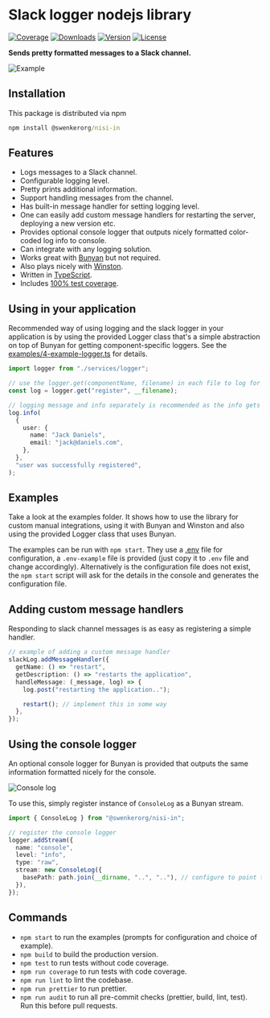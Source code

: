 # Slack logger nodejs library

[![Coverage](https://img.shields.io/coveralls/stagnationlab/@swenkerorg/nisi-in.svg)](https://coveralls.io/github/stagnationlab/@swenkerorg/nisi-in)
[![Downloads](https://img.shields.io/npm/dm/@swenkerorg/nisi-in.svg)](http://npm-stat.com/charts.html?package=@swenkerorg/nisi-in&from=2018-08-01)
[![Version](https://img.shields.io/npm/v/@swenkerorg/nisi-in.svg)](http://npm.im/@swenkerorg/nisi-in)
[![License](https://img.shields.io/npm/l/@swenkerorg/nisi-in.svg)](http://opensource.org/licenses/MIT)

**Sends pretty formatted messages to a Slack channel.**

![Example](https://raw.githubusercontent.com/stagnationlab/@swenkerorg/nisi-in/master/examples/example.jpg)

## Installation

This package is distributed via npm

```cmd
npm install @swenkerorg/nisi-in
```

## Features

- Logs messages to a Slack channel.
- Configurable logging level.
- Pretty prints additional information.
- Support handling messages from the channel.
- Has built-in message handler for setting logging level.
- One can easily add custom message handlers for restarting the server, deploying a new version etc.
- Provides optional console logger that outputs nicely formatted color-coded log info to console.
- Can integrate with any logging solution.
- Works great with [Bunyan](https://github.com/trentm/node-bunyan) but not required.
- Also plays nicely with [Winston](https://github.com/winstonjs/winston).
- Written in [TypeScript](https://www.typescriptlang.org/).
- Includes [100% test coverage](https://coveralls.io/github/stagnationlab/@swenkerorg/nisi-in).

## Using in your application

Recommended way of using logging and the slack logger in your application is by using the provided Logger class that's a simple abstraction on top of Bunyan for getting component-specific loggers. See the [examples/4-example-logger.ts](https://github.com/swenkerorg/nisi-in/blob/master/examples/4-example-logger.ts) for details.

```typescript
import logger from "./services/logger";

// use the logger.get(componentName, filename) in each file to log for a specific component
const log = logger.get("register", __filename);

// logging message and info separately is recommended as the info gets nicely formatted and message becomes searchable
log.info(
  {
    user: {
      name: "Jack Daniels",
      email: "jack@daniels.com",
    },
  },
  "user was successfully registered",
);
```

## Examples

Take a look at the examples folder. It shows how to use the library for custom manual integrations, using it with Bunyan and Winston and also using the provided Logger class that uses Bunyan.

The examples can be run with `npm start`. They use a [.env](https://www.npmjs.com/package/dotenv) file for configuration, a `.env-example` file is provided (just copy it to `.env` file and change accordingly). Alternatively is the configuration file does not exist, the `npm start` script will ask for the details in the console and generates the configuration file.

## Adding custom message handlers

Responding to slack channel messages is as easy as registering a simple handler.

```typescript
// example of adding a custom message handler
slackLog.addMessageHandler({
  getName: () => "restart",
  getDescription: () => "restarts the application",
  handleMessage: (_message, log) => {
    log.post("restarting the application..");

    restart(); // implement this in some way
  },
});
```

## Using the console logger

An optional console logger for Bunyan is provided that outputs the same information formatted nicely for the console.

![Console log](https://raw.githubusercontent.com/stagnationlab/@swenkerorg/nisi-in/master/examples/console.jpg)

To use this, simply register instance of `ConsoleLog` as a Bunyan stream.

```typescript
import { ConsoleLog } from "@swenkerorg/nisi-in";

// register the console logger
logger.addStream({
  name: "console",
  level: "info",
  type: "raw",
  stream: new ConsoleLog({
    basePath: path.join(__dirname, "..", ".."), // configure to point to the root of the project
  }),
});
```

## Commands

- `npm start` to run the examples (prompts for configuration and choice of example).
- `npm build` to build the production version.
- `npm test` to run tests without code coverage.
- `npm run coverage` to run tests with code coverage.
- `npm run lint` to lint the codebase.
- `npm run prettier` to run prettier.
- `npm run audit` to run all pre-commit checks (prettier, build, lint, test). Run this before pull requests.
